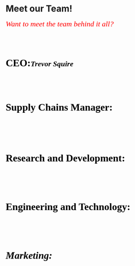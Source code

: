 # Meet our Team!
<html>
<head>
   <p><font face="Times new roman"><font color="red"><font size="5"><i>Want to meet the team behind it all?</i>
   <br/>
   <br/>
   <br/>
   <h1><font face="Times new roman"><font color="black"><font size="6"><b>CEO:</b><font face="Times new roman"><font color="black"><font size="5"><i>Trevor Squire</i>
   <br/>
   <br/>
   <br/>
   <h2><font face="Times new roman"><font color="black"><font size="6"><b>Supply Chains Manager:
   <br/>
   <br/>
   <br/>
   <h3><font face="Times new roman"><font color="black"><font size="6"><b>Research and Development:
   <br/>
   <br/>
   <br/>
   <h4><font face="Times new roman"><font color="black"><font size="6"><b>Engineering and Technology:
   <br/>
   <br/>
   <br/>
   <h5><font face="Times new roman"><font color="black"><font size="6"><b>Marketing:

